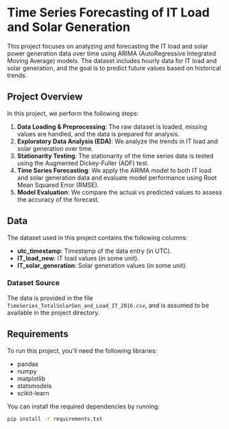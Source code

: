 
# Time Series Forecasting of IT Load and Solar Generation

This project focuses on analyzing and forecasting the IT load and solar power generation data over time using ARIMA (AutoRegressive Integrated Moving Average) models. The dataset includes hourly data for IT load and solar generation, and the goal is to predict future values based on historical trends.

## Project Overview

In this project, we perform the following steps:

1. **Data Loading & Preprocessing**: The raw dataset is loaded, missing values are handled, and the data is prepared for analysis.
2. **Exploratory Data Analysis (EDA)**: We analyze the trends in IT load and solar generation over time.
3. **Stationarity Testing**: The stationarity of the time series data is tested using the Augmented Dickey-Fuller (ADF) test.
4. **Time Series Forecasting**: We apply the ARIMA model to both IT load and solar generation data and evaluate model performance using Root Mean Squared Error (RMSE).
5. **Model Evaluation**: We compare the actual vs predicted values to assess the accuracy of the forecast.

## Data

The dataset used in this project contains the following columns:

- **utc_timestamp**: Timestamp of the data entry (in UTC).
- **IT_load_new**: IT load values (in some unit).
- **IT_solar_generation**: Solar generation values (in some unit).

### Dataset Source

The data is provided in the file `TimeSeries_TotalSolarGen_and_Load_IT_2016.csv`, and is assumed to be available in the project directory.

## Requirements

To run this project, you'll need the following libraries:

- pandas
- numpy
- matplotlib
- statsmodels
- scikit-learn

You can install the required dependencies by running:

```bash
pip install -r requirements.txt
